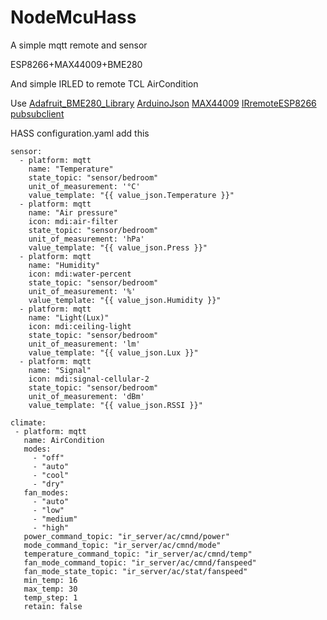 # NodeMcuHass
A simple mqtt remote and sensor

ESP8266+MAX44009+BME280

And simple IRLED to remote TCL AirCondition


Use [Adafruit_BME280_Library](https://github.com/adafruit/Adafruit_BME280_Library) [ArduinoJson](https://github.com/bblanchon/ArduinoJson) [MAX44009](https://github.com/dantudose/MAX44009) [IRremoteESP8266](https://github.com/crankyoldgit/IRremoteESP8266) [pubsubclient](https://github.com/knolleary/pubsubclient)

HASS configuration.yaml add this
```
sensor:
  - platform: mqtt
    name: "Temperature"
    state_topic: "sensor/bedroom"
    unit_of_measurement: '°C'
    value_template: "{{ value_json.Temperature }}"
  - platform: mqtt
    name: "Air pressure"
    icon: mdi:air-filter
    state_topic: "sensor/bedroom"
    unit_of_measurement: 'hPa'
    value_template: "{{ value_json.Press }}"
  - platform: mqtt
    name: "Humidity"
    icon: mdi:water-percent
    state_topic: "sensor/bedroom"
    unit_of_measurement: '%'
    value_template: "{{ value_json.Humidity }}"
  - platform: mqtt
    name: "Light(Lux)"
    icon: mdi:ceiling-light
    state_topic: "sensor/bedroom"
    unit_of_measurement: 'lm'
    value_template: "{{ value_json.Lux }}"
  - platform: mqtt
    name: "Signal"
    icon: mdi:signal-cellular-2
    state_topic: "sensor/bedroom"
    unit_of_measurement: 'dBm'
    value_template: "{{ value_json.RSSI }}"
    
climate:
 - platform: mqtt
   name: AirCondition
   modes:
     - "off"
     - "auto"
     - "cool"
     - "dry"
   fan_modes:
     - "auto"
     - "low"
     - "medium"
     - "high"
   power_command_topic: "ir_server/ac/cmnd/power"
   mode_command_topic: "ir_server/ac/cmnd/mode"
   temperature_command_topic: "ir_server/ac/cmnd/temp"
   fan_mode_command_topic: "ir_server/ac/cmnd/fanspeed"
   fan_mode_state_topic: "ir_server/ac/stat/fanspeed"
   min_temp: 16
   max_temp: 30
   temp_step: 1
   retain: false
```
